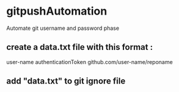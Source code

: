 # gitpushAutomation
Automate git username and password phase

## create a data.txt file with this format :

user-name
authenticationToken
github.com/user-name/reponame


## add "data.txt" to git ignore file
